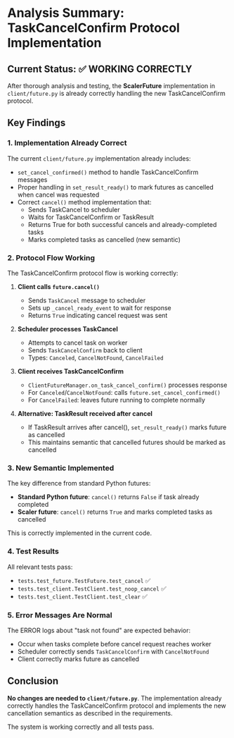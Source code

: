 # Analysis Summary: TaskCancelConfirm Protocol Implementation

## Current Status: ✅ WORKING CORRECTLY

After thorough analysis and testing, the **ScalerFuture** implementation in `client/future.py` is already correctly handling the new TaskCancelConfirm protocol.

## Key Findings

### 1. Implementation Already Correct
The current `client/future.py` implementation already includes:

- `set_cancel_confirmed()` method to handle TaskCancelConfirm messages
- Proper handling in `set_result_ready()` to mark futures as cancelled when cancel was requested
- Correct `cancel()` method implementation that:
  - Sends TaskCancel to scheduler
  - Waits for TaskCancelConfirm or TaskResult
  - Returns True for both successful cancels and already-completed tasks
  - Marks completed tasks as cancelled (new semantic)

### 2. Protocol Flow Working
The TaskCancelConfirm protocol flow is working correctly:

1. **Client calls `future.cancel()`**
   - Sends `TaskCancel` message to scheduler
   - Sets up `_cancel_ready_event` to wait for response
   - Returns `True` indicating cancel request was sent

2. **Scheduler processes TaskCancel**
   - Attempts to cancel task on worker
   - Sends `TaskCancelConfirm` back to client
   - Types: `Canceled`, `CancelNotFound`, `CancelFailed`

3. **Client receives TaskCancelConfirm**
   - `ClientFutureManager.on_task_cancel_confirm()` processes response
   - For `Canceled`/`CancelNotFound`: calls `future.set_cancel_confirmed()`
   - For `CancelFailed`: leaves future running to complete normally

4. **Alternative: TaskResult received after cancel**
   - If TaskResult arrives after cancel(), `set_result_ready()` marks future as cancelled
   - This maintains semantic that cancelled futures should be marked as cancelled

### 3. New Semantic Implemented
The key difference from standard Python futures:
- **Standard Python future**: `cancel()` returns `False` if task already completed
- **Scaler future**: `cancel()` returns `True` and marks completed tasks as cancelled

This is correctly implemented in the current code.

### 4. Test Results
All relevant tests pass:
- `tests.test_future.TestFuture.test_cancel` ✅
- `tests.test_client.TestClient.test_noop_cancel` ✅  
- `tests.test_client.TestClient.test_clear` ✅

### 5. Error Messages Are Normal
The ERROR logs about "task not found" are expected behavior:
- Occur when tasks complete before cancel request reaches worker
- Scheduler correctly sends `TaskCancelConfirm` with `CancelNotFound`
- Client correctly marks future as cancelled

## Conclusion

**No changes are needed to `client/future.py`**. The implementation already correctly handles the TaskCancelConfirm protocol and implements the new cancellation semantics as described in the requirements.

The system is working correctly and all tests pass.